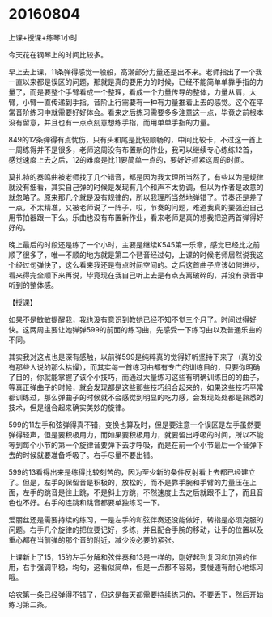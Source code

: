 # 20160804

上课+授课+练琴1小时

今天花在钢琴上的时间比较多。

早上去上课，11条弹得感觉一般般，高潮部分力量还是出不来。老师指出了一个我一直以来都是误区的问题，那就是真的要用力的时候，已经不能简单单靠手指的力量了，而是要整个手臂看成一个整理，看成一个力量传导的整体，力量从肩，大臂，小臂一直传递到手指，音阶上行需要有一种有力量推着上去的感觉。这个在平常音阶练习中就需要好好体会。看来之后练习需要多多注意这一点，毕竟之前根本没有留意，并且也有一点点刻意想练手指，而用单单手指的力量。

849的12条弹得有点忧伤，只有头和尾是比较顺畅的，中间比较卡，不过这一首上一周练得并不是很多，老师这周没有布置新的作业，我可以继续专心练练12首，感觉速度上去之后，12的难度是比11要简单一点的，要好好抓紧这周的时间。

莫扎特的奏鸣曲被老师找了几个错音，都是因为我太理所当然了，有些以为是规律就没有细看，其实自己弹的时候是发现有几个和声不太协调，但以为作者是故意的就忽略了。原来那几个就是没有规律的，所以我理所当然地弹错了。节奏还是差了一点，不太精准，又被老师说了一阵子，哎，节奏的问题，难道我真的要强迫自己用节拍器跟一下么。乐曲也没有布置新作业，看来老师是真的想我把这两首弹得好好的。

晚上最后的时段还是练了一个小时，主要是继续K545第一乐章，感觉已经比之前顺了很多了，唯一不顺的地方就是第二个琶音经过句，上课的时候老师居然说我这个经过句弹快了，这么看来我还是有点时间空间的。之后这首曲子应该如何进步，看来得完全顺下来再说，毕竟现在我自己听上去是有点支离破碎的，并没有录音中听到的整体感。

【授课】

如果不是敏敏提醒我，我也没有意识到教她已经不知不觉三个月了。时间过得好快。这两周主要让她弹弹599的前面的练习曲，先感受一下练习曲以及普通乐曲的不同。

其实我对这点也是深有感触，以前弹599是纯粹真的觉得好听坚持下来了（真的没有那些人说的那么枯燥），而其实每一首练习曲都有专门的训练目的，只要你明确了目的，你就能掌握了该个小技巧，而通过大量练习这些有明确训练目的的曲子，等真正弹曲子的时候，就会发现都是这些那些技巧组合起来的，如果这些技巧平常都训练过，那么弹曲子的时候就不会感觉到明显的吃力感，会发现处处都是熟悉的技术，但是组合起来确实美妙的旋律。

599的11左手和弦弹得真不错，变换也算及时，但是要注意一个误区是左手虽然要弹得轻声，但是要积极用力，而如果要积极用力，就要留出呼吸的时间，所以不能等到每个小节的第一个旋律音要弹下去才呼吸，而是在前一个小节最后一个音弹下去的时候就要准备呼吸了。右手尽量不要出错。

599的13看得出来是练得比较刻苦的，因为至少新的条件反射看上去都已经建立了。但是，左手的保留音是积极的，放松的，而不是靠手腕和手臂的力量压在上面，左手的跳音是往上跳，不是斜上方跳，不然速度上去之后就跟不上了，而且音色也不好。右手的连跳和跳音都要单独练习一下。

爱丽丝还是需要持续的练习，一是左手的和弦伴奏还没能做好，转指是必须克服的问题。右手几个旋律的把位要记好，多练，并且配合手腕的移动，让手的位置以及重心都在当前弹的那个音的附近，减少没必要的紧张。

上课新上了15，15的左手分解和弦伴奏和13是一样的，刚好起到复习和加强的作用，右手强调平稳，均匀，这看似简单，但是一点都不容易，要慢速有耐心地练习哦。

哈农第一条已经弹得不错了，但这是每天都需要持续练习的，不要丢下，然后开始练习第二条。
